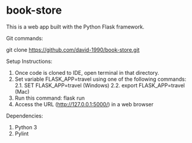 # book-store
This is a web app built with the Python Flask framework.

Git commands:

git clone https://github.com/david-1990/book-store.git

Setup Instructions:

1. Once code is cloned to IDE, open terminal in that directory.
2. Set variable FLASK_APP=travel using one of the following commands:
      2.1. SET FLASK_APP=travel (Windows)
      2.2. export FLASK_APP=travel (Mac)
3. Run this command: flask run
4. Access the URL (http://127.0.0.1:5000/) in a web browser

Dependencies:

1. Python 3
2. Pylint
